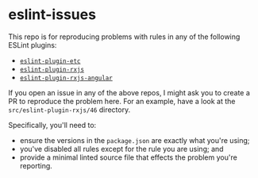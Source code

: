 # eslint-issues

This repo is for reproducing problems with rules in any of the following ESLint plugins:

* [`eslint-plugin-etc`](https://github.com/cartant/eslint-plugin-etc)
* [`eslint-plugin-rxjs`](https://github.com/cartant/eslint-plugin-rxjs)
* [`eslint-plugin-rxjs-angular`](https://github.com/cartant/eslint-plugin-rxjs-angular)

If you open an issue in any of the above repos, I might ask you to create a PR to reproduce the problem here. For an example, have a look at the `src/eslint-plugin-rxjs/46` directory.

Specifically, you'll need to:

* ensure the versions in the `package.json` are exactly what you're using;
* you've disabled all rules except for the rule you are using; and
* provide a minimal linted source file that effects the problem you're reporting.